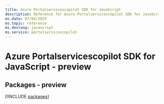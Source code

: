 ```yaml
---
title: Azure Portalservicescopilot SDK for JavaScript
description: Reference for Azure Portalservicescopilot SDK for JavaScript
ms.date: 07/04/2025
ms.topic: reference
ms.devlang: javascript
ms.service: portalservicescopilot
---
```

# Azure Portalservicescopilot SDK for JavaScript - preview
## Packages - preview
[!INCLUDE [packages](portalservicescopilot-index.md)]